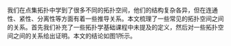 我们在点集拓扑中学到了很多不同的拓扑空间，他们的结构复杂各异，但在连通性、紧性、分离性等方面有着一些推导关系。本文梳理了一些常见的拓扑空间之间的关系。首先我们补充了一些拓扑学基础课程中未提及的定义，然后对一些拓扑空间之间的关系给出证明。本文的结论如图1所示。